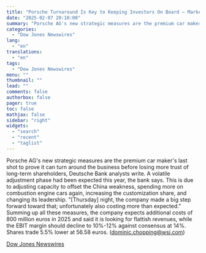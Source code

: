 ```yaml
---
title: "Porsche Turnaround Is Key to Keeping Investors On Board — Market Talk"
date: "2025-02-07 20:10:00"
summary: "Porsche AG's new strategic measures are the premium car maker's last shot to prove it can turn around the business before losing more trust of long-term shareholders, Deutsche Bank analysts write. A volatile adjustment phase had been expected this year, the bank says. This is due to adjusting capacity to..."
categories:
  - "Dow Jones Newswires"
lang:
  - "en"
translations:
  - "en"
tags:
  - "Dow Jones Newswires"
menu: ""
thumbnail: ""
lead: ""
comments: false
authorbox: false
pager: true
toc: false
mathjax: false
sidebar: "right"
widgets:
  - "search"
  - "recent"
  - "taglist"
---
```


Porsche AG's new strategic measures are the premium car maker's last shot to prove it can turn around the business before losing more trust of long-term shareholders, Deutsche Bank analysts write. A volatile adjustment phase had been expected this year, the bank says. This is due to adjusting capacity to offset the China weakness, spending more on combustion engine cars again, increasing the customization share, and changing its leadership. "[Thursday] night, the company made a big step forward toward that; unfortunately also costing more than expected." Summing up all these measures, the company expects additional costs of 800 million euros in 2025 and said it is looking for flattish revenues, while the EBIT margin should decline to 10%-12% against consensus at 14%. Shares trade 5.5% lower at 56.58 euros. (dominic.chopping@wsj.com)

[Dow Jones Newswires](https://www.tradingview.com/news/DJN_DN20250207005242:0/)

